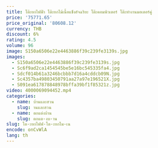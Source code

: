 ```yaml
---
title: โต๊ะยกไฟฟ้า โต๊ะยกไม้เนื้อแข็งอัจฉริยะ โต๊ะคอมพิวเตอร์ โต๊ะทํางานมอเตอร์คู่
price: '75771.65'
price_original: '80608.12'
currency: THB
discount: 6%
rating: 4.5
volume: 96
image: S150a6506e22e4463886f39c239fe3139s.jpg
images:
  - S150a6506e22e4463886f39c239fe3139s.jpg
  - Sc6f9ad2ca1454545be5e16bc545335fa4.jpg
  - Sdcf014b61a3246bcbbb7d16a4cddcb09N.jpg
  - Sc4357ba49803450791aa27a97e196521X.jpg
  - S091ea617878848978bffa39bf1f85321z.jpg
video: 4000069094452.mp4
categories:
  - name: บ้านและสวน
    slug: านและสวน
  - name: ตกแต่งบ้าน
    slug: ตกแต-งบ-าน
slug: โต-ะยกไฟฟ-โต-ะยกไม-เน
encode: onCvWlA
lang: th
---
```

  